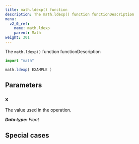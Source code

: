 ```yaml
---
title: math.ldexp() function
description: The math.ldexp() function functionDescription
menu:
  v2_0_ref:
    name: math.ldexp
    parent: Math
weight: 301
---
```


The `math.ldexp()` function functionDescription

```js
import "math"

math.ldexp( EXAMPLE )
```

## Parameters

### x
The value used in the operation.

_**Data type:** Float_

## Special cases
```js

```
